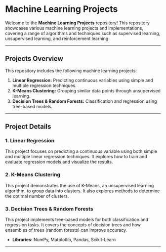 # Machine Learning Projects

Welcome to the **Machine Learning Projects** repository! This repository showcases various machine learning projects and implementations, covering a range of algorithms and techniques such as supervised learning, unsupervised learning, and reinforcement learning.

---

## Projects Overview

This repository includes the following machine learning projects:
1. **Linear Regression:** Predicting continuous variables using simple and multiple regression techniques.
2. **K-Means Clustering:** Grouping similar data points through unsupervised learning.
3. **Decision Trees & Random Forests:** Classification and regression using tree-based models.

---

## Project Details

### 1. Linear Regression
This project focuses on predicting a continuous variable using both simple and multiple linear regression techniques. It explores how to train and evaluate regression models and visualize the results.
### 2. K-Means Clustering
This project demonstrates the use of K-Means, an unsupervised learning algorithm, to group data into clusters. It also explores methods to determine the optimal number of clusters.
### 3. Decision Trees & Random Forests
This project implements tree-based models for both classification and regression tasks. It covers the concepts of decision trees and how ensembles of trees (random forests) can improve accuracy.

- **Libraries:** NumPy, Matplotlib, Pandas, Scikit-Learn

---
